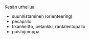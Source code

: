Kesän urheilua
- suunnistaminen (orienteering)
- pesäpallo
- tikanheitto, petankki, rantalentopallo
- puistojumppa